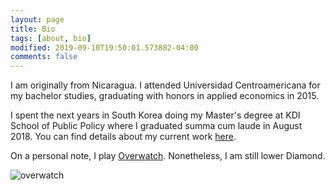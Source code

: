 ```yaml
---
layout: page
title: Bio
tags: [about, bio]
modified: 2019-09-10T19:50:01.573882-04:00
comments: false
---
```


I am originally from Nicaragua. I attended Universidad Centroamericana for my bachelor studies, graduating with honors in applied economics in 2015.

I spent the next years in South Korea doing my Master's degree at KDI School of Public Policy where I graduated summa cum laude in August 2018. You can find details about my current work [here](/research).

On a personal note, I play [Overwatch](https://overwatchleague.com/). Nonetheless, I am still lower Diamond.

![overwatch](https://media.giphy.com/media/2yqYbPakQKDFhNZbW9/source.gif)
